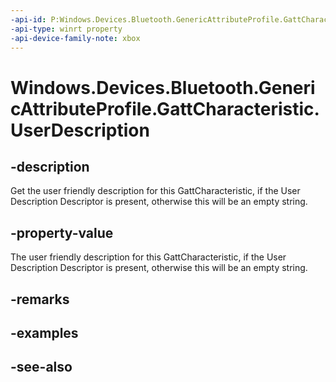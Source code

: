```yaml
---
-api-id: P:Windows.Devices.Bluetooth.GenericAttributeProfile.GattCharacteristic.UserDescription
-api-type: winrt property
-api-device-family-note: xbox
---
```


<!-- Property syntax
public string UserDescription { get; }
-->

# Windows.Devices.Bluetooth.GenericAttributeProfile.GattCharacteristic.UserDescription

## -description
Get the user friendly description for this GattCharacteristic, if the User Description Descriptor is present, otherwise this will be an empty string.

## -property-value
The user friendly description for this GattCharacteristic, if the User Description Descriptor is present, otherwise this will be an empty string.

## -remarks

## -examples

## -see-also
